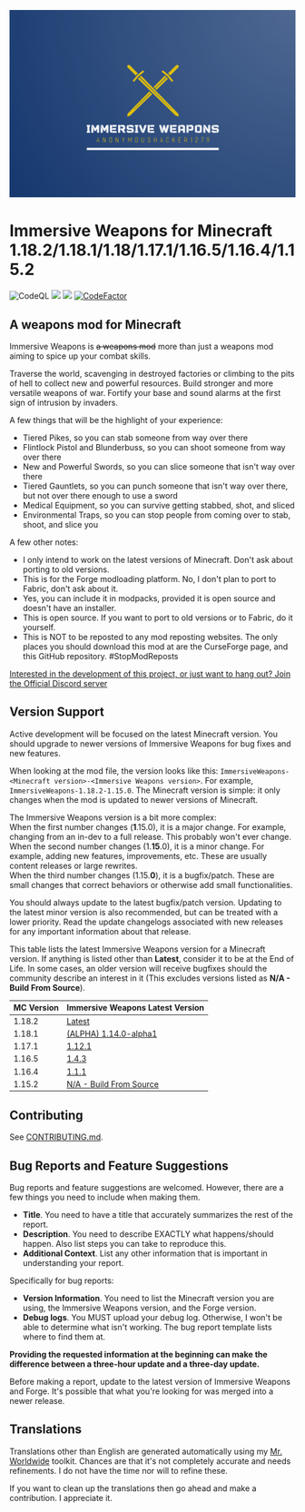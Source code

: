 ![Immersive Weapons Logo](logo.png)

# Immersive Weapons for Minecraft 1.18.2/1.18.1/1.18/1.17.1/1.16.5/1.16.4/1.15.2

![CodeQL](https://github.com/AnonymousHacker1279/ImmersiveWeapons-Mod/workflows/CodeQL/badge.svg)
[![](http://cf.way2muchnoise.eu/full_494454_Downloads.svg)](https://www.curseforge.com/minecraft/mc-mods/immersive-weapons)
[![](http://cf.way2muchnoise.eu/versions/494454.svg)](https://www.curseforge.com/minecraft/mc-mods/immersive-weapons)
[![CodeFactor](https://www.codefactor.io/repository/github/anonymoushacker1279/immersiveweapons/badge/master)](https://www.codefactor.io/repository/github/anonymoushacker1279/immersiveweapons/overview/master)

## A weapons mod for Minecraft

Immersive Weapons is <s>a weapons mod</s> more than just a weapons mod aiming to spice up your combat skills.

Traverse the world, scavenging in destroyed factories or climbing to the pits of hell to collect new and powerful
resources. Build stronger and more versatile weapons of war. Fortify your base and sound alarms at the first sign of
intrusion by invaders.

A few things that will be the highlight of your experience:

- Tiered Pikes, so you can stab someone from way over there
- Flintlock Pistol and Blunderbuss, so you can shoot someone from way over there
- New and Powerful Swords, so you can slice someone that isn't way over there
- Tiered Gauntlets, so you can punch someone that isn't way over there, but not over there enough to use a sword
- Medical Equipment, so you can survive getting stabbed, shot, and sliced
- Environmental Traps, so you can stop people from coming over to stab, shoot, and slice you

A few other notes:

- I only intend to work on the latest versions of Minecraft. Don't ask about porting to old versions.
- This is for the Forge modloading platform. No, I don't plan to port to Fabric, don't ask about it.
- Yes, you can include it in modpacks, provided it is open source and doesn't have an installer.
- This is open source. If you want to port to old versions or to Fabric, do it yourself.
- This is NOT to be reposted to any mod reposting websites. The only places you should download this mod at are the
  CurseForge page, and this GitHub repository. #StopModReposts

[Interested in the development of this project, or just want to hang out? Join the Official Discord server](https://discord.gg/WNMCTg7TsT)

## Version Support

Active development will be focused on the latest Minecraft version. You should upgrade to newer versions of Immersive
Weapons for bug fixes and new features.

When looking at the mod file, the version looks like
this: `ImmersiveWeapons-<Minecraft version>-<Immersive Weapons version>`. For example, `ImmersiveWeapons-1.18.2-1.15.0`.
The Minecraft version is simple: it only changes when the mod is updated to newer versions of Minecraft.

The Immersive Weapons version is a bit more complex:  
When the first number changes (**1**.15.0), it is a major change. For example, changing from an in-dev to a full
release. This probably won't ever change.  
When the second number changes (1.**15**.0), it is a minor change. For example, adding new features, improvements, etc.
These are usually content releases or large rewrites.  
When the third number changes (1.15.**0**), it is a bugfix/patch. These are small changes that correct behaviors or
otherwise add small functionalities.

You should always update to the latest bugfix/patch version. Updating to the latest minor version is also recommended,
but can be treated with a lower priority. Read the update changelogs associated with new releases for any important
information about that release.

This table lists the latest Immersive Weapons version for a Minecraft version. If anything is listed other than
**Latest**, consider it to be at the End of Life. In some cases, an older version will receive bugfixes should the
community describe an interest in it (This excludes versions listed as **N/A - Build From Source**).

| MC Version | Immersive Weapons Latest Version                                                                             |
|------------|--------------------------------------------------------------------------------------------------------------|
| 1.18.2     | [Latest](https://github.com/AnonymousHacker1279/ImmersiveWeapons/releases)                                   |
| 1.18.1     | [(ALPHA) 1.14.0-alpha1](https://github.com/AnonymousHacker1279/ImmersiveWeapons/releases/tag/v1.14.0-alpha1) |
| 1.17.1     | [1.12.1](https://github.com/AnonymousHacker1279/ImmersiveWeapons/releases/tag/v1.12.1)                       |
| 1.16.5     | [1.4.3](https://github.com/AnonymousHacker1279/ImmersiveWeapons/releases/tag/v1.4.3)                         |
| 1.16.4     | [1.1.1](https://github.com/AnonymousHacker1279/ImmersiveWeapons/releases/tag/v1.1.1)                         |
| 1.15.2     | [N/A - Build From Source](https://github.com/AnonymousHacker1279/ImmersiveWeapons/tree/1.15.2-dev)           |

## Contributing

See [CONTRIBUTING.md](https://github.com/AnonymousHacker1279/ImmersiveWeapons/blob/master/CONTRIBUTING.md).

## Bug Reports and Feature Suggestions

Bug reports and feature suggestions are welcomed. However, there are a few things you need to include when making them.

- **Title**. You need to have a title that accurately summarizes the rest of the report.
- **Description**. You need to describe EXACTLY what happens/should happen. Also list steps you can take to reproduce
  this.
- **Additional Context**. List any other information that is important in understanding your report.

Specifically for bug reports:

- **Version Information**. You need to list the Minecraft version you are using, the Immersive Weapons version, and the
  Forge version.
- **Debug logs**. You MUST upload your debug log. Otherwise, I won't be able to determine what isn't working. The bug
  report template lists where to find them at.

**Providing the requested information at the beginning can make the difference between a three-hour update and a
three-day update.**

Before making a report, update to the latest version of Immersive Weapons and Forge. It's possible that what you're
looking for was merged into a newer release.

## Translations

Translations other than English are generated automatically using
my [Mr. Worldwide](https://github.com/AnonymousHacker1279/MrWorldwide) toolkit. Chances are that it's not completely
accurate and needs refinements. I do not have the time nor will to refine these.

If you want to clean up the translations then go ahead and make a contribution. I appreciate it.